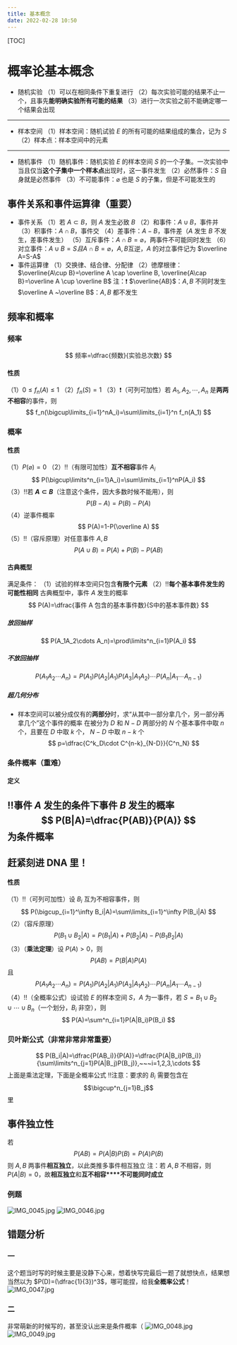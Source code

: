```yaml
---
title: 基本概念
date: 2022-02-28 10:50
---
```

[TOC]
# 概率论基本概念
* 随机实验
（1）可以在相同条件下重复进行
（2）每次实验可能的结果不止一个，且事先**能明确实验所有可能的结果**
（3）进行一次实验之前不能确定哪一个结果会出现
---
* 样本空间
（1）样本空间：随机试验 $E$ 的所有可能的结果组成的集合，记为 $S$
（2）样本点：样本空间中的元素
---
* 随机事件
（1）随机事件：随机实验 $E$ 的样本空间 $S$ 的一个子集。一次实验中当且仅当**这个子集中一个样本点**出现时，这一事件发生
（2）必然事件：$S$ 自身就是必然事件
（3）不可能事件：$\varnothing$ 也是 $S$ 的子集，但是不可能发生的
## 事件关系和事件运算律（重要）
* 事件关系
（1）若 $A\subset B$，则 $A$ 发生必致 $B$ 
（2）和事件：$A \cup B$，事件并
（3）积事件：$A \cap B$，事件交
（4）差事件：$A-B$，事件差（$A$ 发生 $B$ 不发生，差事件发生）
（5）互斥事件：$A \cap B=\varnothing$，两事件不可能同时发生
（6）对立事件：$A\cup B=S 且 A\cap B=\varnothing$，$A,B$互逆，$A$ 的对立事件记为 $\overline A=S-A$
* 事件运算律
（1）交换律、结合律、分配律
（2）徳摩根律：$\overline{A\cup B}=\overline A \cap \overline B, \overline{A\cap B}=\overline A \cup \overline B$
注：❗️
$\overline{AB}$：$A,B$ 不同时发生
$\overline A ~\overline B$：$A,B$ 都不发生

## 频率和概率
### 频率
$$
频率=\dfrac{频数}{实验总次数}
$$
#### 性质
（1）$0\le f_n(A)\le 1$
（2）$f_n(S)=1$
（3）❗️（可列可加性）若 $A_1,A_2,\cdots,A_n$ 是**两两不相容**的事件，则
$$
f_n(\bigcup\limits_{i=1}^nA_i)=\sum\limits_{i=1}^n f_n(A_1)
$$
### 概率
#### 性质
（1）$P(\varnothing)=0$
（2）‼️（有限可加性）**互不相容**事件 $A_i$
$$
P(\bigcup\limits^n_{i=1}A_i)=\sum\limits_{i=1}^nP(A_i)
$$
（3）‼️若 **$A\subset B$**（注意这个条件，因大多数时候不能用），则
$$
P(B-A)=P(B)-P(A)
$$
（4）逆事件概率
$$
P(A)=1-P(\overline A)
$$
（5）‼️（容斥原理）对任意事件 $A,B$
$$
P(A\cup B)=P(A)+P(B)-P(AB)
$$
#### 古典概型
满足条件：
（1）试验的样本空间只包含**有限个元素**
（2）‼️**每个基本事件发生的可能性相同**
古典概型中，事件 $A$ 发生的概率
$$
P(A)=\dfrac{事件 A 包含的基本事件数}{S中的基本事件数}
$$
##### 放回抽样
$$
P(A_1A_2\cdots A_n)=\prod\limits^n_{i=1}P(A_i)
$$
##### 不放回抽样
$$
P(A_1A_2\cdots A_n)=P(A_1)P(A_2|A_1)P(A_3|A_1A_2)\cdots P(A_n|A_1\cdots A_{n-1})
$$
##### 超几何分布
* 样本空间可以被分成仅有的**两部分**时，求“从其中一部分拿几个，另一部分再拿几个”这个事件的概率
在被分为 $D$ 和 $N-D$ 两部分的 $N$ 个基本事件中取 $n$ 个，且要在 $D$ 中取 $k$ 个， $N-D$ 中取 $n-k$ 个
$$
p=\dfrac{C^k_D\cdot C^{n-k}_{N-D}}{C^n_N}
$$
### 条件概率（重难）
#### 定义
‼️**事件 $A$ 发生的条件下事件 $B$ 发生的概率**
$$
P(B|A)=\dfrac{P(AB)}{P(A)}
$$
为**条件概率**
---
赶紧刻进 DNA 里！
---
#### 性质
（1）‼️（可列可加性）设 $B_i$ 互为不相容事件，则
$$
P(\bigcup_{i=1}^\infty B_i|A)=\sum\limits_{i=1}^\infty P(B_i|A)
$$
（2）（容斥原理）
$$
P(B_1\cup B_2|A)=P(B_1|A)+P(B_2|A)-P(B_1B_2|A)
$$
（3）（**乘法定理**）设 $P(A)>0$，则
$$
P(AB)=P(B|A)P(A)
$$
且
$$
P(A_1A_2\cdots A_n)=P(A_1)P(A_2|A_1)P(A_3|A_1A_2)\cdots P(A_n|A_1\cdots A_{n-1})
$$
（4）‼️（全概率公式）设试验 $E$ 的样本空间 $S$，$A$ 为一事件，若 $S=B_1\cup B_2\cup \cdots \cup B_n$（一个划分，$B_i$ 非空），则
$$
P(A)=\sum^n_{i=1}P(A|B_i)P(B_i)
$$
### 贝叶斯公式（非常非常非常重要）
$$
P(B_i|A)=\dfrac{P(AB_i)}{P(A)}=\dfrac{P(A|B_i)P(B_i)}{\sum\limits^n_{j=1}P(A|B_j)P(B_j)},~~~i=1,2,3,\cdots
$$
上面是乘法定理，下面是全概率公式
‼️注意：要求的 $B_i$ 需要包含在 $$\bigcup^n_{j=1}B_j$$ 里
## 事件独立性
若
$$
P(AB)=P(A|B)P(B)=P(A)P(B)
$$
则 $A,B$ 两事件**相互独立**，以此类推多事件相互独立
注：若 $A,B$ 不相容，则 $P(A|B)=0$，故**相互独立**和**互不相容****不可能同时成立**
### 例题
![IMG_0045.jpg](http://image.tjzfile.xyz/images/2022/03/13/IMG_0045.jpg)
![IMG_0046.jpg](http://image.tjzfile.xyz/images/2022/03/13/IMG_0046.jpg)
## 错题分析
### 一
这个题当时写的时候主要是没静下心来，想着快写完最后一题了就想快点，结果想当然以为 $P(D)=(\dfrac{1}{3})^3$，哪可能捏，给我**全概率公式**！
![IMG_0047.jpg](http://image.tjzfile.xyz/images/2022/03/13/IMG_0047.jpg)
### 二
非常萌新的时候写的，甚至没认出来是条件概率（
![IMG_0048.jpg](http://image.tjzfile.xyz/images/2022/03/13/IMG_0048.jpg)
![IMG_0049.jpg](http://image.tjzfile.xyz/images/2022/03/13/IMG_0049.jpg)


